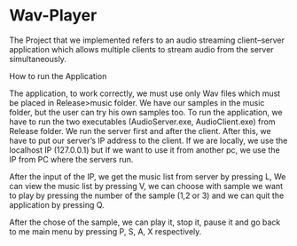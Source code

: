 # Wav-Player

The Project that we implemented refers to an audio streaming client–server application 
which allows multiple clients to stream audio from the server simultaneously. 


How to run the Application

The application, to work correctly, we must use only Wav files which must be placed in Release>music folder. 
We have our samples in the music folder, but the user can try his own samples too.
To run the application, we have to run the two executables (AudioServer.exe, AudioClient.exe) from Release folder. 
We run the server first and after the client. After this, we have to put our server’s IP address to the client. 
If we are locally, we use the localhost IP (127.0.0.1) but If we want to use it from another pc, we use the IP from PC where the servers run.

After the input of the IP, we get the music list from server by pressing L,
We can view the music list by pressing V, we can choose with sample we want to play by pressing the number of the sample (1,2 or 3) 
and we can quit the application by pressing Q.

After the chose of the sample, we can play it, stop it, pause it and go back to me main menu by pressing P, S, A, X respectively.
